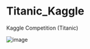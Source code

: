 # Titanic_Kaggle
Kaggle Competition (Titanic)

![image](https://github.com/ypark4857/Titanic_Kaggle/assets/56442571/522bf935-2fd4-4547-bb2a-522d257dee23)
